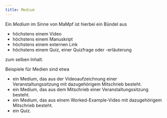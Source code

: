 ```yaml
---
title: Medium
---
```


Ein *Medium* im Sinne von MaMpf ist hierbei ein Bündel aus
* höchstens einem Video
* höchstens einem Manuskript
* höchstens einem externen Link
* höchstens einem Quiz, einer Quizfrage oder -erläuterung

zum selben Inhalt.

Beispiele für Medien sind etwa
* ein Medium, das aus der Videoaufzeichnung einer Veranstaltungssitzung mit dazugehörigem Mitschrieb besteht.
* ein Medium, das aus dem Mitschrieb einer Veranstaltungssitzung besteht.
* ein Medium, das aus einem Worked-Example-Video mit dazugehörigem Mitschrieb besteht.
* ein Quiz.
